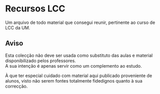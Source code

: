 # Recursos LCC
Um arquivo de todo material que consegui reunir, pertinente ao curso de LCC da UM.


## Aviso
Esta colecção não deve ser usada como substituto das aulas e material disponibilizado pelos professores.
<br>
A sua intenção é apenas servir como um complemento ao estudo.

À que ter especial cuidado com material aqui publicado proveniente de alunos, visto não serem fontes totalmente fidedignos quanto à sua correcção.
